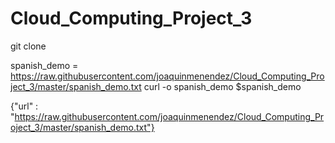 # Cloud_Computing_Project_3
git clone 

spanish_demo = https://raw.githubusercontent.com/joaquinmenendez/Cloud_Computing_Project_3/master/spanish_demo.txt
curl -o spanish_demo $spanish_demo


{"url" : "https://raw.githubusercontent.com/joaquinmenendez/Cloud_Computing_Project_3/master/spanish_demo.txt"}
